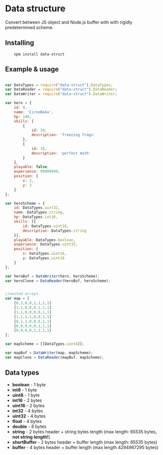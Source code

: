 # Data structure

Convert between JS object and Node.js buffer with with rigidly predetermined scheme.

## Installing

```shell
    npm install data-struct
```


## Example & usage

```javascript

var DataTypes = require("data-struct").DataTypes;
var DataReader = require("data-struct").DataReader;
var DataWriter = require("data-struct").DataWriter;

var hero = {
    id: 9,
    name: 'CirnoBaka',
    hp: 146,
    skills: [
        {
            id: 34,
            description: 'freezing frogs'
        },
        {
            id: 16,
            description: 'perfect math'
        }
    ],
    playable: false,
    experience: 99999999,
    position: {
        x: 2,
        y: 3
    }
};

var heroScheme = {
    id: DataTypes.uint32,
    name: DataTypes.string,
    hp: DataTypes.int16,
    skills: [{
        id: DataTypes.uint16,
        description: DataTypes.string
    }],
    playable: DataTypes.boolean,
    experience: DataTypes.uint32,
    position: {
        x: DataTypes.uint16,
        y: DataTypes.uint16
    }
};

var heroBuf = DataWriter(hero, heroScheme);
var heroClone = DataReader(heroBuf, heroScheme);


//nested arrays
var map = [
    [0,1,0,0,1,1,1,1]
    [1,1,0,0,0,1,1,1]
    [1,1,0,0,0,0,1,1]
    [1,1,1,1,0,0,1,1]
    [0,1,1,0,0,0,1,1]
    [0,0,0,0,0,1,1,1]
    [0,0,0,0,1,1,1,1]
];

var mapScheme = [[DataTypes.uint8]];

var mapBuf = DataWriter(map, mapScheme);
var mapClone = DataReader(mapBuf, mapScheme);
```


## Data types

  * **boolean** - 1 byte
  * **int8** - 1 byte
  * **uint8** - 1 byte
  * **int16** - 2 bytes
  * **uint16** - 2 bytes
  * **int32** - 4 bytes
  * **uint32** - 4 bytes
  * **float** - 4 bytes
  * **double** - 8 bytes
  * **string** - 2 bytes header + string bytes length (max length: 65535 bytes, **not string length!**)
  * **shortBuffer**  - 2 bytes header  + buffer length (max length: 65535 bytes)
  * **buffer**  - 4 bytes header + buffer length (max length 4294967295 bytes)
